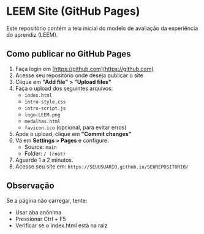 
# LEEM Site (GitHub Pages)

Este repositório contém a tela inicial do modelo de avaliação da experiência do aprendiz (LEEM).

## Como publicar no GitHub Pages

1. Faça login em [https://github.com](https://github.com)
2. Acesse seu repositório onde deseja publicar o site
3. Clique em **"Add file" > "Upload files"**
4. Faça o upload dos seguintes arquivos:
   - `index.html`
   - `intro-style.css`
   - `intro-script.js`
   - `logo-LEEM.png`
   - `medalhas.html`
   - `favicon.ico` (opcional, para evitar erros)
5. Após o upload, clique em **"Commit changes"**
6. Vá em **Settings > Pages** e configure:
   - Source: `main`
   - Folder: `/ (root)`
7. Aguarde 1 a 2 minutos.
8. Acesse seu site em: `https://SEUUSUARIO.github.io/SEUREPOSITORIO/`

## Observação

Se a página não carregar, tente:
- Usar aba anônima
- Pressionar Ctrl + F5
- Verificar se o index.html está na raiz

